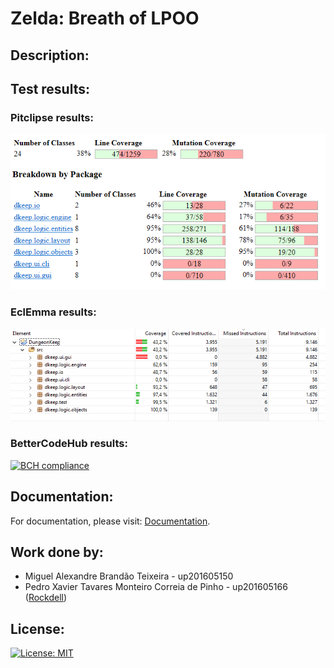 # Zelda: Breath of LPOO

## Description:



## Test results:

### Pitclipse results:

![Pitclipse](/res/lpoo_pit.png)

### EclEmma results:

![EclEmma](/res/lpoo_eclemma.png)

### BetterCodeHub results:

[![BCH compliance](https://bettercodehub.com/edge/badge/miguelalexbt/LPOO1718_T3G11?branch=master&token=8bdb8e3cbbc532fed74f5e92372979e4d52eb6f7)](https://bettercodehub.com/)

## Documentation:

For documentation, please visit: [Documentation](https://miguelalexbt.github.io/LPOO1718_T3G11/).

## Work done by:

- Miguel Alexandre Brandão Teixeira - up201605150
- Pedro Xavier Tavares Monteiro Correia de Pinho - up201605166 ([Rockdell](https://github.com/Rockdell))

## License:

[![License: MIT](https://img.shields.io/badge/License-MIT-yellow.svg)](https://opensource.org/licenses/MIT)
